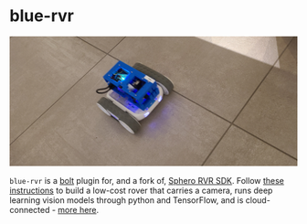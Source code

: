 # blue-rvr

[![marquee](bolt/assets/marquee.jpeg)](#)

`blue-rvr` is a [bolt](https://github.com/kamangir/bolt2) plugin for, and a fork of, [Sphero RVR SDK](https://github.com/sphero-inc/sphero-sdk-raspberrypi-python). Follow [these instructions](https://github.com/kamangir/blue-bracket/blob/main/designs/blue1.md) to build a low-cost rover that carries a camera, runs deep learning vision models through python and TensorFlow, and is cloud-connected - [more here](https://arash-kamangir.medium.com/camera-code-action-9e6f8c50a272).
